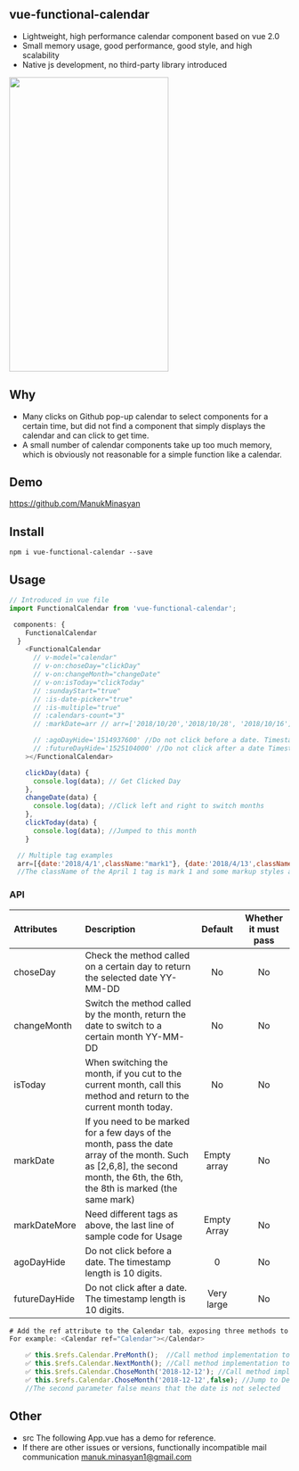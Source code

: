 ## vue-functional-calendar

* Lightweight, high performance calendar component based on vue 2.0
* Small memory usage, good performance, good style, and high scalability
* Native js development, no third-party library introduced

<img width="286" height="528" src="https://zwhgithub.github.io/vue-calendar/dist/WechatIMG4885.jpeg"/>

## Why

* Many clicks on Github pop-up calendar to select components for a certain time, but did not find a component that simply displays the calendar and can click to get time.
* A small number of calendar components take up too much memory, which is obviously not reasonable for a simple function like a calendar.

## Demo

https://github.com/ManukMinasyan

## Install

```
npm i vue-functional-calendar --save
```

## Usage

```javascript
// Introduced in vue file
import FunctionalCalendar from 'vue-functional-calendar';

 components: {
    FunctionalCalendar
  }
    <FunctionalCalendar
      // v-model="calendar"
      // v-on:choseDay="clickDay"
      // v-on:changeMonth="changeDate"
      // v-on:isToday="clickToday"
      // :sundayStart="true"
      // :is-date-picker="true"
      // :is-multiple="true"
      // :calendars-count="3"
      // :markDate=arr // arr=['2018/10/20','2018/10/28', '2018/10/16']

      // :agoDayHide='1514937600' //Do not click before a date. Timestamp 10 digits
      // :futureDayHide='1525104000' //Do not click after a date Timestamp 10 digits
    ></FunctionalCalendar>

    clickDay(data) {
      console.log(data); // Get Clicked Day
    },
    changeDate(data) {
      console.log(data); //Click left and right to switch months
    },
    clickToday(data) {
      console.log(data); //Jumped to this month
    }

  // Multiple tag examples
  arr=[{date:'2018/4/1',className:"mark1"}, {date:'2018/4/13',className:"mark2"}];
  //The className of the April 1 tag is mark 1 and some markup styles are made according to the class.
```

### API

| Attributes           | Description                                                         |  Default  | Whether it must pass |
| :------------- | :----------------------------------------------------------- | :----: | :------: |
| choseDay       | Check the method called on a certain day to return the selected date YY-MM-DD                  |   No   |    No    |
| changeMonth    | Switch the method called by the month, return the date to switch to a certain month YY-MM-DD            |   No   |    No    |
| isToday        | When switching the month, if you cut to the current month, call this method and return to the current month today. |   No   |    No    |
| markDate      | If you need to be marked for a few days of the month, pass the date array of the month. Such as [2,6,8], the second month, the 6th, the 6th, the 8th is marked (the same mark) | Empty array |    No    |
| markDateMore   | Need different tags as above, the last line of sample code for Usage                     | Empty Array |    No    |
| agoDayHide     | Do not click before a date. The timestamp length is 10 digits.                 |   0    |    No    |
| futureDayHide  | Do not click after a date. The timestamp length is 10 digits.                  |  Very large  |    No    |

```javascript
# Add the ref attribute to the Calendar tab, exposing three methods to switch the month directly
For example: <Calendar ref="Calendar"></Calendar>

    ✅ this.$refs.Calendar.PreMonth();  //Call method implementation to go to last month
    ✅ this.$refs.Calendar.NextMonth(); //Call method implementation to go to next month
    ✅ this.$refs.Calendar.ChoseMonth('2018-12-12'); //Call method implementation to go to a month
    ✅ this.$refs.Calendar.ChoseMonth('2018-12-12',false); //Jump to December 12, 18, but do not select the day
    //The second parameter false means that the date is not selected
```

## Other

* src The following App.vue has a demo for reference.
* If there are other issues or versions, functionally incompatible mail communication manuk.minasyan1@gmail.com
